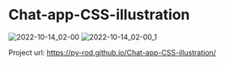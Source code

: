 # Chat-app-CSS-illustration


![2022-10-14_02-00](https://user-images.githubusercontent.com/103091079/195794435-4279ddb0-4cfd-4ca7-9795-0debd7849229.png)
![2022-10-14_02-00_1](https://user-images.githubusercontent.com/103091079/195794450-05b18594-64df-4cca-893d-1c514bc39ac6.png)


Project url: https://py-rod.github.io/Chat-app-CSS-illustration/
